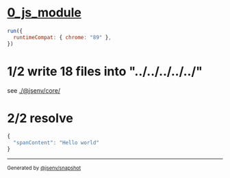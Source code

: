 # [0_js_module](../../react_build.test.mjs#L26)

```js
run({
  runtimeCompat: { chrome: "89" },
})
```

# 1/2 write 18 files into "../../../../../"

see [./@jsenv/core/](./@jsenv/core/)

# 2/2 resolve

```js
{
  "spanContent": "Hello world"
}
```

---

<sub>
  Generated by <a href="https://github.com/jsenv/core/tree/main/packages/independent/snapshot">@jsenv/snapshot</a>
</sub>
